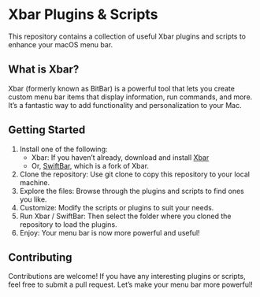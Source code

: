 # Xbar Plugins & Scripts

This repository contains a collection of useful Xbar plugins and scripts to enhance your macOS menu bar.

## What is Xbar?

Xbar (formerly known as BitBar) is a powerful tool that lets you create custom menu bar items that display information, run commands, and more. It’s a fantastic way to add functionality and personalization to your Mac.

## Getting Started

1. Install one of the following:
   - Xbar: If you haven’t already, download and install [Xbar](https://github.com/matryer/xbar)
   - Or, [SwiftBar](https://github.com/swiftbar/SwiftBar), which is a fork of Xbar.
2. Clone the repository: Use ⁠git clone to copy this repository to your local machine.
3. Explore the files: Browse through the plugins and scripts to find ones you like.
4. Customize: Modify the scripts or plugins to suit your needs.
5. Run Xbar / SwiftBar: Then select the folder where you cloned the repository to load the plugins.
6. Enjoy: Your menu bar is now more powerful and useful!

## Contributing

Contributions are welcome! If you have any interesting plugins or scripts, feel free to submit a pull request.
Let’s make your menu bar more powerful!
